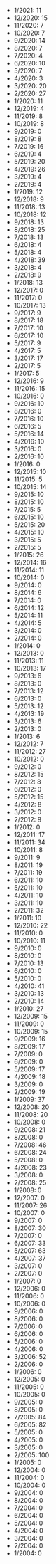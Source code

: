 *  1/2021: 11
*  12/2020: 15
*  11/2020: 7
*  10/2020: 7
*  9/2020: 14
*  8/2020: 7
*  7/2020: 4
*  6/2020: 10
*  5/2020: 7
*  4/2020: 3
*  3/2020: 20
*  2/2020: 27
*  1/2020: 11
*  12/2019: 4
*  11/2019: 8
*  10/2019: 8
*  9/2019: 0
*  8/2019: 8
*  7/2019: 16
*  6/2019: 4
*  5/2019: 20
*  4/2019: 26
*  3/2019: 4
*  2/2019: 4
*  1/2019: 12
*  12/2018: 9
*  11/2018: 13
*  10/2018: 12
*  9/2018: 13
*  8/2018: 25
*  7/2018: 13
*  6/2018: 4
*  5/2018: 4
*  4/2018: 39
*  3/2018: 4
*  2/2018: 9
*  1/2018: 13
*  12/2017: 0
*  11/2017: 0
*  10/2017: 13
*  9/2017: 9
*  8/2017: 18
*  7/2017: 10
*  6/2017: 10
*  5/2017: 9
*  4/2017: 5
*  3/2017: 17
*  2/2017: 5
*  1/2017: 5
*  12/2016: 9
*  11/2016: 15
*  10/2016: 0
*  9/2016: 10
*  8/2016: 0
*  7/2016: 10
*  6/2016: 5
*  5/2016: 14
*  4/2016: 10
*  3/2016: 0
*  2/2016: 10
*  1/2016: 0
*  12/2015: 10
*  11/2015: 5
*  10/2015: 14
*  9/2015: 10
*  8/2015: 10
*  7/2015: 5
*  6/2015: 10
*  5/2015: 20
*  4/2015: 10
*  3/2015: 5
*  2/2015: 5
*  1/2015: 26
*  12/2014: 16
*  11/2014: 11
*  10/2014: 0
*  9/2014: 0
*  8/2014: 6
*  7/2014: 0
*  6/2014: 12
*  5/2014: 11
*  4/2014: 5
*  3/2014: 0
*  2/2014: 0
*  1/2014: 0
*  12/2013: 0
*  11/2013: 11
*  10/2013: 17
*  9/2013: 6
*  8/2013: 0
*  7/2013: 12
*  6/2013: 0
*  5/2013: 12
*  4/2013: 19
*  3/2013: 6
*  2/2013: 0
*  1/2013: 6
*  12/2012: 7
*  11/2012: 27
*  10/2012: 0
*  9/2012: 0
*  8/2012: 15
*  7/2012: 8
*  6/2012: 0
*  5/2012: 15
*  4/2012: 8
*  3/2012: 0
*  2/2012: 8
*  1/2012: 0
*  12/2011: 17
*  11/2011: 34
*  10/2011: 8
*  9/2011: 9
*  8/2011: 19
*  7/2011: 19
*  6/2011: 10
*  5/2011: 10
*  4/2011: 10
*  3/2011: 10
*  2/2011: 32
*  1/2011: 10
*  12/2010: 22
*  11/2010: 0
*  10/2010: 11
*  9/2010: 0
*  8/2010: 0
*  7/2010: 13
*  6/2010: 0
*  5/2010: 0
*  4/2010: 41
*  3/2010: 13
*  2/2010: 14
*  1/2010: 27
*  12/2009: 15
*  11/2009: 0
*  10/2009: 15
*  9/2009: 16
*  8/2009: 17
*  7/2009: 0
*  6/2009: 0
*  5/2009: 17
*  4/2009: 18
*  3/2009: 0
*  2/2009: 19
*  1/2009: 37
*  12/2008: 20
*  11/2008: 20
*  10/2008: 0
*  9/2008: 21
*  8/2008: 0
*  7/2008: 46
*  6/2008: 24
*  5/2008: 0
*  4/2008: 23
*  3/2008: 0
*  2/2008: 25
*  1/2008: 0
*  12/2007: 0
*  11/2007: 26
*  10/2007: 0
*  9/2007: 0
*  8/2007: 30
*  7/2007: 0
*  6/2007: 33
*  5/2007: 63
*  4/2007: 37
*  3/2007: 0
*  2/2007: 0
*  1/2007: 0
*  12/2006: 0
*  11/2006: 0
*  10/2006: 0
*  9/2006: 0
*  8/2006: 0
*  7/2006: 0
*  6/2006: 0
*  5/2006: 0
*  4/2006: 0
*  3/2006: 52
*  2/2006: 0
*  1/2006: 0
*  12/2005: 0
*  11/2005: 0
*  10/2005: 0
*  9/2005: 0
*  8/2005: 0
*  7/2005: 84
*  6/2005: 82
*  5/2005: 0
*  4/2005: 0
*  3/2005: 0
*  2/2005: 100
*  1/2005: 0
*  12/2004: 0
*  11/2004: 0
*  10/2004: 0
*  9/2004: 0
*  8/2004: 0
*  7/2004: 0
*  6/2004: 0
*  5/2004: 0
*  4/2004: 0
*  3/2004: 0
*  2/2004: 0
*  1/2004: 0